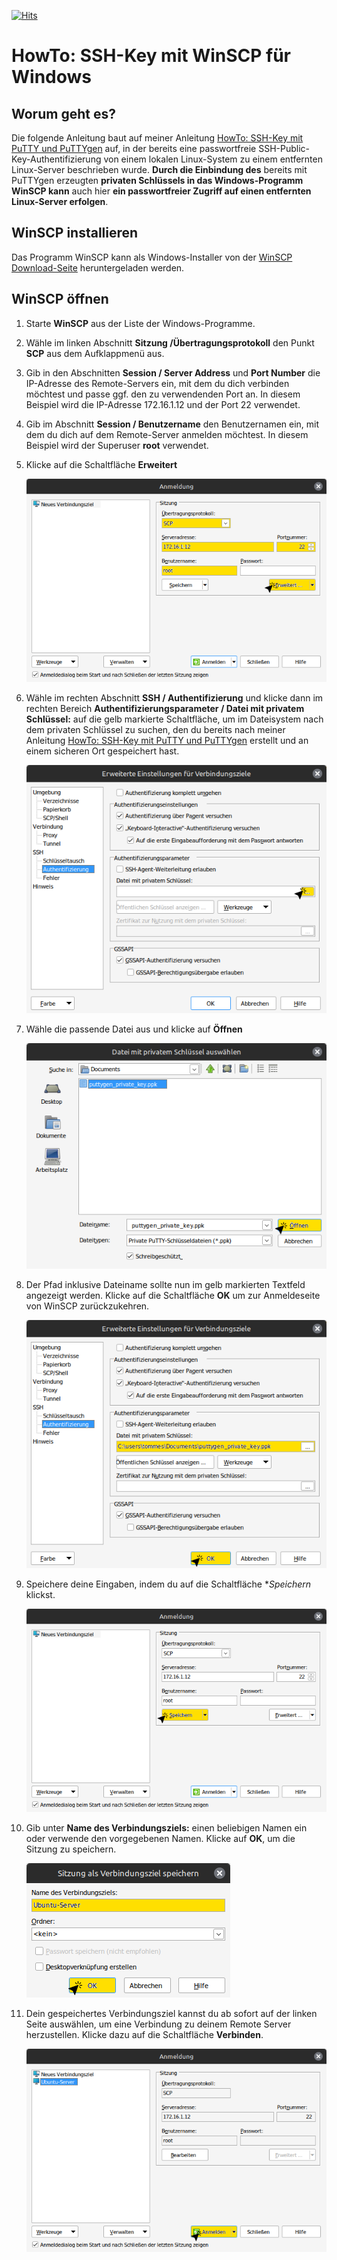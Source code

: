 [![Hits](https://hits.seeyoufarm.com/api/count/incr/badge.svg?url=https%3A%2F%2Fgithub.com%2Ftoafez%2FHowTo_Windows.SSH.WinSCP&count_bg=%2379C83D&title_bg=%23555555&icon=&icon_color=%23E7E7E7&title=hits&edge_flat=false)](https://hits.seeyoufarm.com)

# HowTo: SSH-Key mit WinSCP für Windows

## Worum geht es?
Die folgende Anleitung baut auf meiner Anleitung [HowTo: SSH-Key mit PuTTY und PuTTYgen](https://github.com/toafez/HowTo_Windows.SSH.PuTTY.PuTTYgen) auf, in der bereits eine passwortfreie SSH-Public-Key-Authentifizierung von einem lokalen Linux-System zu einem entfernten Linux-Server beschrieben wurde. **Durch die Einbindung des** bereits mit PuTTYgen erzeugten **privaten Schlüssels in das Windows-Programm WinSCP kann** auch hier **ein passwortfreier Zugriff auf einen entfernten Linux-Server erfolgen**.

## WinSCP installieren
Das Programm WinSCP kann als Windows-Installer von der [WinSCP Download-Seite](https://winscp.net/eng/download.php) heruntergeladen werden.

## WinSCP öffnen
1. Starte **WinSCP** aus der Liste der Windows-Programme.
2. Wähle im linken Abschnitt **Sitzung /Übertragungsprotokoll** den Punkt **SCP** aus dem Aufklappmenü aus.
3. Gib in den Abschnitten **Session / Server Address** und **Port Number** die IP-Adresse des Remote-Servers ein, mit dem du dich verbinden möchtest und passe ggf. den zu verwendenden Port an. In diesem Beispiel wird die IP-Adresse 172.16.1.12 und der Port 22 verwendet.
4.  Gib im Abschnitt **Session / Benutzername** den Benutzernamen ein, mit dem du dich auf dem Remote-Server anmelden möchtest. In diesem Beispiel wird der Superuser **root** verwendet.
5. Klicke auf die Schaltfläche **Erweitert**

    ![01_WinSCP_Configuration](/images/01_WinSCP_Configuration.png)

6. Wähle im rechten Abschnitt **SSH / Authentifizierung** und klicke dann im rechten Bereich **Authentifizierungsparameter / Datei mit privatem Schlüssel:** auf die gelb markierte Schaltfläche, um im Dateisystem nach dem privaten Schlüssel zu suchen, den du bereits nach meiner Anleitung [HowTo: SSH-Key mit PuTTY und PuTTYgen](https://github.com/toafez/HowTo_Windows.SSH.PuTTY.PuTTYgen) erstellt und an einem sicheren Ort gespeichert hast.

    ![02_WinSCP_Configuration](/images/02_WinSCP_Configuration.png)

7. Wähle die passende Datei aus und klicke auf **Öffnen**

    ![03_WinSCP_Configuration](/images/03_WinSCP_Configuration.png)

8. Der Pfad inklusive Dateiname sollte nun im gelb markierten Textfeld angezeigt werden. Klicke auf die Schaltfläche **OK** um zur Anmeldeseite von WinSCP zurückzukehren.

    ![04_WinSCP_Configuration](/images/04_WinSCP_Configuration.png)

9. Speichere deine Eingaben, indem du auf die Schaltfläche **Speichern* klickst.

    ![05_WinSCP_Configuration](/images/05_WinSCP_Configuration.png)

10. Gib unter **Name des Verbindungsziels:** einen beliebigen Namen ein oder verwende den vorgegebenen Namen. Klicke auf **OK**, um die Sitzung zu speichern.

    ![06_WinSCP_Configuration](/images/06_WinSCP_Configuration.png)

11. Dein gespeichertes Verbindungsziel kannst du ab sofort auf der linken Seite auswählen, um eine Verbindung zu deinem Remote Server herzustellen. Klicke dazu auf die Schaltfläche **Verbinden**.

    ![07_WinSCP_Configuration](/images/07_WinSCP_Configuration.png)



